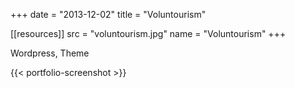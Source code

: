 +++
date = "2013-12-02"
title = "Voluntourism"

[[resources]]
    src = "voluntourism.jpg"
    name = "Voluntourism"
+++

Wordpress, Theme

{{< portfolio-screenshot >}}
